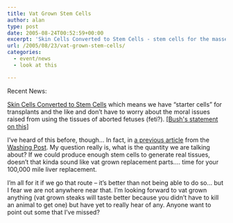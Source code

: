 ```yaml
---
title: Vat Grown Stem Cells
author: alan
type: post
date: 2005-08-24T00:52:59+00:00
excerpt: 'Skin Cells Converted to Stem Cells - stem cells for the masses?  Grow me  a new liver?'
url: /2005/08/23/vat-grown-stem-cells/
categories:
  - event/news
  - look at this

---
```

Recent News:

[Skin Cells Converted to Stem Cells][1] which means we have &#8220;starter cells&#8221; for transplants and the like and don&#8217;t have to worry about the moral issues raised from using the tissues of aborted fetuses (feti?). [[Bush's statement on this]][2]

I&#8217;ve heard of this before, though&#8230; In fact, in [a previous article][3] from the [Washing Post][4]. My question really is, what is the quantity we are talking about? If we could produce enough stem cells to generate real tissues, doesn&#8217;t that kinda sound like vat grown replacement parts&#8230;. time for your 100,000 mile liver replacement.

I&#8217;m all for it if we go that route &#8211; it&#8217;s better than not being able to do so&#8230; but I fear we are not anywhere near that. I&#8217;m looking forward to vat grown anything (vat grown steaks will taste better because you didn&#8217;t have to kill an animal to get one) but have yet to really hear of any. Anyone want to point out some that I&#8217;ve missed?


 [1]: http://www.washingtonpost.com/wp-dyn/content/article/2005/08/21/AR2005082101180.html
 [2]: http://www.whitehouse.gov/news/releases/2001/08/20010809-2.html
 [3]: http://www.washingtonpost.com/wp-dyn/content/article/2005/06/05/AR2005060500872.html
 [4]: http://www.washingtonpost.com/
